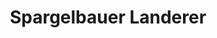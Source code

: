 ---
title: "Spargelbauer Landerer"
url: /meckenbeuren/spargelbauer-landerer/
shop: Gemüse & Obst
---